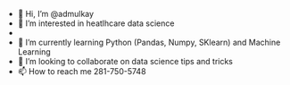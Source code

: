 - 👋 Hi, I’m @admulkay
- 👀 I’m interested in heatlhcare data science
- 
- 🌱 I’m currently learning Python (Pandas, Numpy, SKlearn) and Machine Learning 
- 💞️ I’m looking to collaborate on data science tips and tricks
- 📫 How to reach me 281-750-5748

<!---
admulkay/admulkay is a ✨ special ✨ repository because its `README.md` (this file) appears on your GitHub profile.
You can click the Preview link to take a look at your changes.
--->

